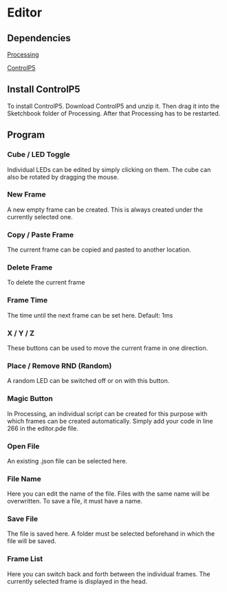# Editor

## Dependencies

[Processing](https://processing.org/download)

[ControlP5](https://www.sojamo.de/libraries/controlP5/)

## Install ControlP5

To install ControlP5. Download ControlP5 and unzip it. Then drag it into the Sketchbook folder of Processing.
After that Processing has to be restarted.

## Program

### Cube / LED Toggle
Individual LEDs can be edited by simply clicking on them. 
The cube can also be rotated by dragging the mouse.

### New Frame
A new empty frame can be created.
This is always created under the currently selected one.

### Copy / Paste Frame
The current frame can be copied and pasted to another location.

### Delete Frame
To delete the current frame

### Frame Time
The time until the next frame can be set here. Default: 1ms

### X / Y / Z
These buttons can be used to move the current frame in one direction.

### Place / Remove RND (Random)
A random LED can be switched off or on with this button.

### Magic Button
In Processing, an individual script can be created for this purpose with which frames can be created automatically. Simply add your code in line 266 in the editor.pde file. 

### Open File
An existing .json file can be selected here. 

### File Name
Here you can edit the name of the file. Files with the same name will be overwritten. To save a file, it must have a name.

### Save File
The file is saved here. A folder must be selected beforehand in which the file will be saved.

### Frame List
Here you can switch back and forth between the individual frames. The currently selected frame is displayed in the head.
